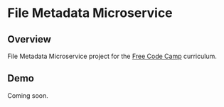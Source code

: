 # File Metadata Microservice


## Overview


File Metadata Microservice project  for the [Free Code Camp](http://www.freecodecamp.com)  curriculum.

## Demo
Coming soon.